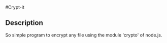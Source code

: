 #Crypt-it

## Description
So simple program to encrypt any file using the module 'crypto' of node.js.